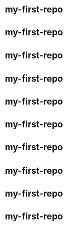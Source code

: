 # my-first-repo
# my-first-repo
# my-first-repo
# my-first-repo
# my-first-repo
# my-first-repo
# my-first-repo
# my-first-repo
# my-first-repo
# my-first-repo
